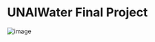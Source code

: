 # UNAlWater Final Project

![image](https://github.com/ysgiraldo/UNALWater_BD/assets/160282091/f781401e-870f-4a76-b9fb-c1c80f6ebbd0)
